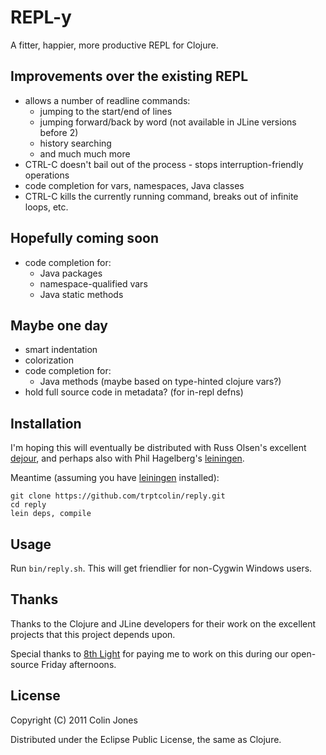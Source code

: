 # REPL-y

A fitter, happier, more productive REPL for Clojure.

## Improvements over the existing REPL
- allows a number of readline commands:
  - jumping to the start/end of lines
  - jumping forward/back by word (not available in JLine versions before 2)
  - history searching
  - and much much more
- CTRL-C doesn't bail out of the process - stops interruption-friendly operations
- code completion for vars, namespaces, Java classes
- CTRL-C kills the currently running command, breaks out of infinite loops, etc.

## Hopefully coming soon
- code completion for:
  - Java packages
  - namespace-qualified vars
  - Java static methods

## Maybe one day
- smart indentation
- colorization
- code completion for:
  - Java methods (maybe based on type-hinted clojure vars?)
- hold full source code in metadata? (for in-repl defns)

## Installation

I'm hoping this will eventually be distributed with Russ Olsen's excellent
[dejour](https://github.com/russolsen/dejour.git), and perhaps also with
Phil Hagelberg's [leiningen](https://github.com/technomancy/leiningen).

Meantime (assuming you have
[leiningen](https://github.com/technomancy/leiningen.git) installed):

    git clone https://github.com/trptcolin/reply.git
    cd reply
    lein deps, compile

## Usage

Run `bin/reply.sh`. This will get friendlier for non-Cygwin Windows users.

## Thanks

Thanks to the Clojure and JLine developers for their work on the
excellent projects that this project depends upon.

Special thanks to [8th Light](http://8thlight.com) for paying me to work on
this during our open-source Friday afternoons.


## License

Copyright (C) 2011 Colin Jones

Distributed under the Eclipse Public License, the same as Clojure.

